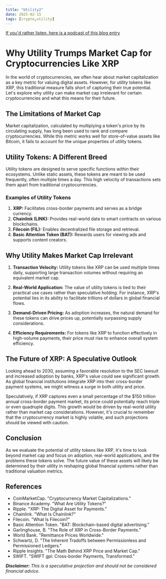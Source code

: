 ```yaml
---
title: "Utility2"
date: 2025-02-15
tags: [crypto,utility]
---
```


<head>
<link rel="alternate" type="application/atom+xml" title="{{ site.title }}" href="/feed.xml">
</head>

[If you'd rather listen, here is a podcast of this blog entry](https://lewisbakkero.github.io/tibidabo/audios/Utility2.mp3)

# Why Utility Trumps Market Cap for Cryptocurrencies Like XRP

In the world of cryptocurrencies, we often hear about market capitalization as a key metric for valuing digital assets. However, for utility tokens like XRP, this traditional measure falls short of capturing their true potential. Let's explore why utility can make market cap irrelevant for certain cryptocurrencies and what this means for their future.

## The Limitations of Market Cap

Market capitalization, calculated by multiplying a token's price by its circulating supply, has long been used to rank and compare cryptocurrencies. While this metric works well for store-of-value assets like Bitcoin, it fails to account for the unique properties of utility tokens.

## Utility Tokens: A Different Breed

Utility tokens are designed to serve specific functions within their ecosystems. Unlike static assets, these tokens are meant to be used frequently, often multiple times a day. This high velocity of transactions sets them apart from traditional cryptocurrencies.

### Examples of Utility Tokens

1.  **XRP:** Facilitates cross-border payments and serves as a bridge currency.
2.  **Chainlink (LINK):** Provides real-world data to smart contracts on various blockchains.
3.  **Filecoin (FIL):** Enables decentralized file storage and retrieval.
4.  **Basic Attention Token (BAT):** Rewards users for viewing ads and supports content creators.

## Why Utility Makes Market Cap Irrelevant

1.  **Transaction Velocity:** Utility tokens like XRP can be used multiple times daily, supporting large transaction volumes without requiring an equivalent market cap.

2.  **Real-World Application:** The value of utility tokens is tied to their practical use cases rather than speculative holding. For instance, XRP's potential lies in its ability to facilitate trillions of dollars in global financial flows.

3.  **Demand-Driven Pricing:** As adoption increases, the natural demand for these tokens can drive prices up, potentially surpassing supply considerations.

4.  **Efficiency Requirements:** For tokens like XRP to function effectively in high-volume payments, their price must rise to enhance overall system efficiency.

## The Future of XRP: A Speculative Outlook

Looking ahead to 2030, assuming a favorable resolution to the SEC lawsuit and increased adoption by banks, XRP's value could see significant growth. As global financial institutions integrate XRP into their cross-border payment systems, we might witness a surge in both utility and price.

Speculatively, if XRP captures even a small percentage of the \$150 trillion annual cross-border payment market, its price could potentially reach triple or even quadruple digits. This growth would be driven by real-world utility rather than market cap considerations. However, it's crucial to remember that the cryptocurrency market is highly volatile, and such projections should be viewed with caution.

## Conclusion

As we evaluate the potential of utility tokens like XRP, it's time to look beyond market cap and focus on adoption, real-world applications, and the problems these tokens solve. The future value of these assets will likely be determined by their utility in reshaping global financial systems rather than traditional valuation metrics.

## References

*   CoinMarketCap. "Cryptocurrency Market Capitalizations."
*   Binance Academy. "What Are Utility Tokens?"
*   Ripple. "XRP: The Digital Asset for Payments."
*   Chainlink. "What Is Chainlink?"
*   Filecoin. "What Is Filecoin?"
*   Basic Attention Token. "BAT: Blockchain-based digital advertising."
*   Garlinghouse, B. "The Role of XRP in Cross-Border Payments."
*   World Bank. "Remittance Prices Worldwide."
*   Schwartz, D. "The Inherent Tradoffs between Permissionless and Permissioned Ledgers."
*   Ripple Insights. "The Math Behind XRP Price and Market Cap."
*   SWIFT. "SWIFT gpi: Cross-border Payments, Transformed."

***Disclaimer:** This is a speculative projection and should not be considered financial advice.*
